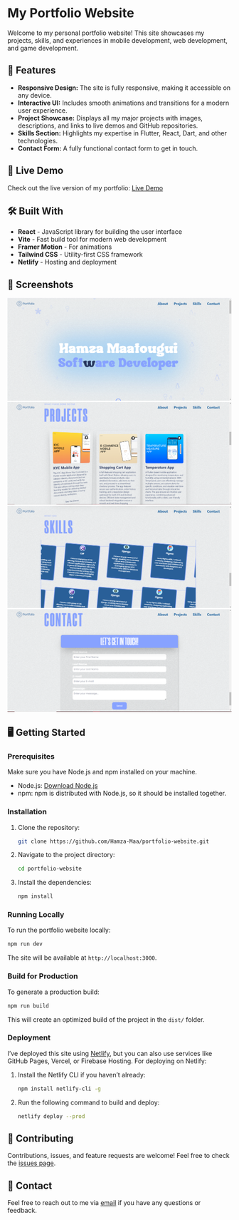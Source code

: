 # My Portfolio Website

Welcome to my personal portfolio website! This site showcases my projects, skills, and experiences in mobile development, web development, and game development.

## 🌟 Features

- **Responsive Design:** The site is fully responsive, making it accessible on any device.
- **Interactive UI:** Includes smooth animations and transitions for a modern user experience.
- **Project Showcase:** Displays all my major projects with images, descriptions, and links to live demos and GitHub repositories.
- **Skills Section:** Highlights my expertise in Flutter, React, Dart, and other technologies.
- **Contact Form:** A fully functional contact form to get in touch.

## 🚀 Live Demo

Check out the live version of my portfolio: [Live Demo](https://hamza-portfolio-v2.netlify.app/)

## 🛠️ Built With

- **React** - JavaScript library for building the user interface
- **Vite** - Fast build tool for modern web development
- **Framer Motion** - For animations
- **Tailwind CSS** - Utility-first CSS framework
- **Netlify** - Hosting and deployment

## 📸 Screenshots

![Homepage](Screenshots/homepage.png)
![Porjects](Screenshots/projects.png)
![Skills](Screenshots/skills.png)
![Contact](Screenshots/contact.png)

## 🖥️ Getting Started

### Prerequisites

Make sure you have Node.js and npm installed on your machine.

- Node.js: [Download Node.js](https://nodejs.org/en/download/)
- npm: npm is distributed with Node.js, so it should be installed together.

### Installation

1. Clone the repository:
   ```bash
   git clone https://github.com/Hamza-Maa/portfolio-website.git
   ```

2. Navigate to the project directory:
   ```bash
   cd portfolio-website
   ```

3. Install the dependencies:
   ```bash
   npm install
   ```

### Running Locally

To run the portfolio website locally:

```bash
npm run dev
```

The site will be available at `http://localhost:3000`.

### Build for Production

To generate a production build:

```bash
npm run build
```

This will create an optimized build of the project in the `dist/` folder.

### Deployment

I’ve deployed this site using [Netlify](https://www.netlify.com/), but you can also use services like GitHub Pages, Vercel, or Firebase Hosting. For deploying on Netlify:

1. Install the Netlify CLI if you haven’t already:
   ```bash
   npm install netlify-cli -g
   ```

2. Run the following command to build and deploy:
   ```bash
   netlify deploy --prod
   ```

## 🤝 Contributing

Contributions, issues, and feature requests are welcome! Feel free to check the [issues page](https://github.com/Hamza-Maa/portfolio-website/issues).

## 📧 Contact

Feel free to reach out to me via [email](mailto:hamza.maatougui@outlook.com) if you have any questions or feedback.

